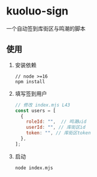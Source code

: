 # kuoluo-sign

一个自动签到库街区与鸣潮的脚本

## 使用

1. 安装依赖

   ```
   // node >=16
   npm install
   ```
2. 填写签到用户

   ```js
   // 修改 index.mjs L43
   const users = [
     {
       roleId: "",  // 鸣潮uid
       userId: "", // 库街区id
       token: "", // 库街区token
     },
   ];
   ```
3. 启动

    ```bash
    node index.mjs
    ```


